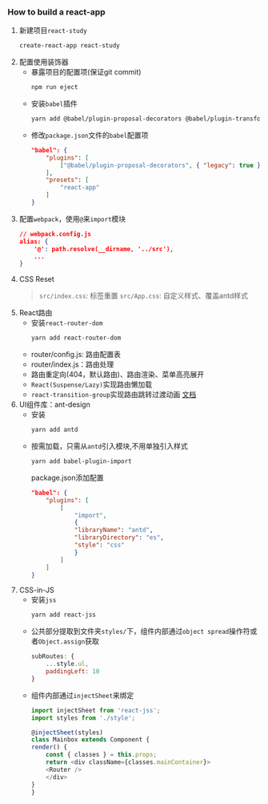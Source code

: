 ### How to build a react-app

1. 新建项目`react-study`
    ```bash
    create-react-app react-study
    ```
2. 配置使用装饰器
    * 暴露项目的配置项(保证git commit)
        ```bash
        npm run eject
        ```
    * 安装`babel`插件
        ```bash
        yarn add @babel/plugin-proposal-decorators @babel/plugin-transform-react-jsx @babel/plugin-transform-react-jsx-self @babel/plugin-transform-react-jsx-source --dev
        ```
    * 修改`package.json`文件的`babel`配置项
        ```json
        "babel": {
            "plugins": [
                ["@babel/plugin-proposal-decorators", { "legacy": true }]
            ],
            "presets": [
                "react-app"
            ]
        }
        ```
3. 配置`webpack`，使用`@`来`import`模块
    ```json
    // webpack.config.js
    alias: {
        '@': path.resolve(__dirname, '../src'),
        ...
    }
    ```
4. CSS Reset
    > `src/index.css`: 标签重置
    > `src/App.css`: 自定义样式、覆盖antd样式
5. React路由
    * 安装`react-router-dom`
        ```bash
        yarn add react-router-dom
        ```
    * router/config.js: 路由配置表
    * router/index.js：路由处理
    * 路由重定向(404，默认路由)、路由渲染、菜单高亮展开
    * `React(Suspense/Lazy)`实现路由懒加载
    * `react-transition-group`实现路由跳转过渡动画 [文档](https://reactcommunity.org/react-transition-group/)
6. UI组件库：ant-design
    * 安装
        ```bash
        yarn add antd
        ```
    * 按需加载，只需从`antd`引入模块,不用单独引入样式
        ```bash
        yarn add babel-plugin-import
        ```
        package.json添加配置
        ```json
        "babel": {
            "plugins": [
                [
                    "import",
                    {
                    "libraryName": "antd",
                    "libraryDirectory": "es",
                    "style": "css"
                    }
                ]
            ]
        }
        ```
7. CSS-in-JS
    * 安装`jss`
        ```bash
        yarn add react-jss
        ```
    * 公共部分提取到文件夹`styles/`下，组件内部通过`object spread`操作符或者`Object.assign`获取
        ```javascript
        subRoutes: {
            ...style.ul,
            paddingLeft: 10
        }
        ```
    * 组件内部通过`injectSheet`来绑定
        ```javascript
        import injectSheet from 'react-jss';
        import styles from './style';

        @injectSheet(styles)
        class Mainbox extends Component {
        render() {
            const { classes } = this.props;
            return <div className={classes.mainContainer}>
            <Router />
            </div>
        }
        }
        ```

